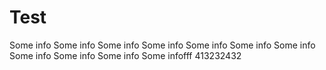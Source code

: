 # Test
Some info
Some info
Some info 
Some info
Some info
Some info
Some info
Some info
Some info
Some info
Some infofff
413232432
